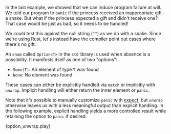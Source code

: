 In the last example, we showed that we can induce program failure at will. 
We told our program to `panic` if the princess received an inappropriate 
gift - a snake. But what if the princess expected a gift and didn't receive 
one? That case would be just as bad, so it needs to be handled!

We *could* test this against the null string (`""`) as we do with a snake. 
Since we're using Rust, let's instead have the compiler point out cases 
where there's no gift.

An `enum` called `Option<T>` in the `std` library is used when absence is a 
possibility. It manifests itself as one of two "options":

* `Some(T)`: An element of type `T` was found
* `None`: No element was found

These cases can either be explicitly handled via `match` or implicitly with 
`unwrap`. Implicit handling will either return the inner element or `panic`.

Note that it's possible to manually customize `panic` with [expect][expect], 
but `unwrap` otherwise leaves us with a less meaningful output than explicit 
handling. In the following example, explicit handling yields a more 
controlled result while retaining the option to `panic` if desired.

{option_unwrap.play}

[expect]: http://doc.rust-lang.org/std/option/enum.Option.html#method.expect
